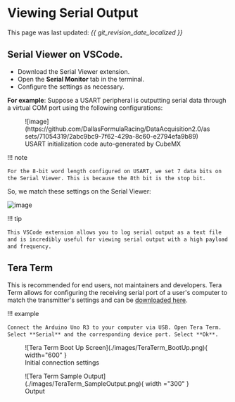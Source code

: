 # Viewing Serial Output

This page was last updated: *{{ git_revision_date_localized }}*

## Serial Viewer on VSCode.
- Download the Serial Viewer extension.
- Open the **Serial Monitor** tab in the terminal.
- Configure the settings as necessary.

**For example**: Suppose a USART peripheral is outputting serial data through a virtual COM port using the following configurations:

<figure markdown>
  ![image](https://github.com/DallasFormulaRacing/DataAcquisition2.0/assets/71054319/2abc9bc9-7f62-429a-8c60-e2794efa9b89)
  <figcaption>USART initialization code auto-generated by CubeMX</figcaption>
</figure>

!!! note

    For the 8-bit word length configured on USART, we set 7 data bits on the Serial Viewer. This is because the 8th bit is the stop bit.

So, we match these settings on the Serial Viewer:

![image](https://github.com/DallasFormulaRacing/DataAcquisition2.0/assets/71054319/9d42e2f7-33e8-4b8f-90fb-0a8566a1d93a)

!!! tip 

    This VSCode extension allows you to log serial output as a text file and is incredibly useful for viewing serial output with a high payload and frequency.

## Tera Term

This is recommended for end users, not maintainers and developers. Tera Term allows for configuring the receiving serial port of a user's computer to match the transmitter's settings and can be [downloaded here](https://sourceforge.net/projects/tera-term/).

!!! example
    
    Connect the Arduino Uno R3 to your computer via USB. Open Tera Term. Select **Serial** and the corresponding device port. Select **Ok**.

<figure markdown>
  ![Tera Term Boot Up Screen](./images/TeraTerm_BootUp.png){ width="600" }
  <figcaption>Initial connection settings</figcaption>
</figure>

<figure markdown>
  ![Tera Term Sample Output](./images/TeraTerm_SampleOutput.png){ width ="300" }
  <figcaption>Output</figcaption>
</figure>

